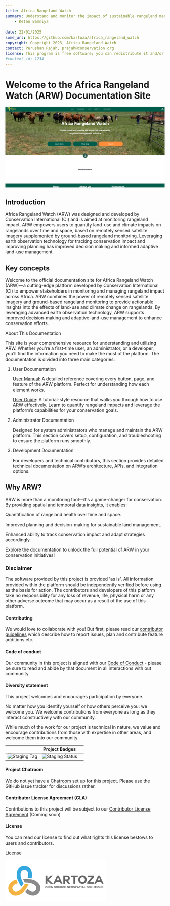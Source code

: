 ```yaml
---
title: Africa Rangeland Watch
summary: Understand and monitor the impact of sustainable rangeland management in Africa.
    - Ketan Bamniya
    
date: 22/01/2025
some_url: https://github.com/kartoza/africa_rangeland_watch
copyright: Copyright 2023, Africa Rangeland Watch
contact: Perushan Rajah, prajah@conservation.org
license: This program is free software; you can redistribute it and/or modify it under the terms of the GNU Affero General Public License as published by the Free Software Foundation; either version 3 of the License, or (at your option) any later version.
#context_id: 1234
---
```


# Welcome to the Africa Rangeland Watch (ARW) Documentation Site


![main_screenshot](./img/home-page-img-1.png) <!-- change path to main screenshot, InaSAFE is a good reference -->

## Introduction

Africa Rangeland Watch (ARW) was designed and developed by Conservation International (CI) and is aimed at monitoring rangeland impact. ARW empowers users to quantify land-use and climate impacts on rangelands over time and space, based on remotely sensed satellite imagery supplemented by ground-based rangeland monitoring. Leveraging earth observation technology for tracking conservation impact and improving planning has improved decision making and informed adaptive land-use management.

<!-- Insert introduction paragraphs here -->
<!-- Can also input short video demo of project here (YouTube link, etc) -->
<!-- Can contain Purpose/Why of project and the Scope of Project without use of sub-headings-->

## Key concepts

Welcome to the official documentation site for Africa Rangeland Watch (ARW)—a cutting-edge platform developed by Conservation International (CI) to empower stakeholders in monitoring and managing rangeland impact across Africa.
ARW combines the power of remotely sensed satellite imagery and ground-based rangeland monitoring to provide actionable insights into the effects of land-use and climate change on rangelands. By leveraging advanced earth observation technology, ARW supports improved decision-making and adaptive land-use management to enhance conservation efforts.

About This Documentation

This site is your comprehensive resource for understanding and utilizing ARW. Whether you're a first-time user, an administrator, or a developer, you’ll find the information you need to make the most of the platform. The documentation is divided into three main categories:

1. User Documentation
    
    [User Manual](./user/manual/index.md): A detailed reference covering every button, page, and feature of the ARW platform. Perfect for understanding how each element works.

    [User Guide](./user/guide/index.md): A tutorial-style resource that walks you through how to use ARW effectively. Learn to quantify rangeland impacts and leverage the platform’s capabilities for your conservation goals.

2. Administrator Documentation
    
    Designed for system administrators who manage and maintain the ARW platform. This section covers setup, configuration, and troubleshooting to ensure the platform runs smoothly.

3. Development Documentation

    For developers and technical contributors, this section provides detailed technical documentation on ARW’s architecture, APIs, and integration options.

## Why ARW?

ARW is more than a monitoring tool—it's a game-changer for conservation. By providing spatial and temporal data insights, it enables:

Quantification of rangeland health over time and space.

Improved planning and decision-making for sustainable land management.

Enhanced ability to track conservation impact and adapt strategies accordingly.

Explore the documentation to unlock the full potential of ARW in your conservation initiatives!


### Disclaimer

<div class="admonition warning">
The software provided by this project is provided 'as is'. All information provided
within the platform should be independently verified before using as the basis for
action. The contributors and developers of this platform take no responsibility
for any loss of revenue, life, physical harm or any other adverse outcome that may
occur as a result of the use of this platform.
</div>

#### Contributing

We would love to collaborate with you! But first, please read our [contributor
guidelines](about/contributing.md) which describe how to report
issues, plan and contribute feature additions etc.

#### Code of conduct

Our community in this project is aligned with our [Code of
Conduct](about/code-of-conduct.md) - please be sure to read and abide by that
document in all interactions with out community.

#### Diversity statement

This project welcomes and encourages participation by everyone.

No matter how you identify yourself or how others perceive you: we welcome you.
We welcome contributions from everyone as long as they interact constructively
with our community.

While much of the work for our project is technical in nature, we value and
encourage contributions from those with expertise in other areas, and welcome
them into our community.

<!-- ## Project partners

<!-- Insert Project Partner Logos and/or Links
![Project Partner 1]()
[Project Partner 1]() 

-->

| | **Project Badges** | |
| ----------------------- | ----------------------- | ----------------------- |
![Staging Tag](https://img.shields.io/endpoint?url=https://gist.githubusercontent.com/lgkgh/889dd6c34a68d9461b1fd8cdb56b8a21/raw/arw_build_sta-tag.json)|![Staging Status](https://img.shields.io/endpoint?url=https://gist.githubusercontent.com/lgkgh/889dd6c34a68d9461b1fd8cdb56b8a21/raw/arw_build_sta-status.json)|


#### Project Chatroom

We do not yet have a [Chatroom]() set up for this project. Please use the GitHub issue tracker for discussions rather.

#### Contributor License Agreement (CLA)

Contributions to this project will be subject to our [Contributor License Agreement]() (Coming soon)

#### License

You can read our license to find out what rights this license bestows to users and contributors.

[License](about/license.md)

<!-- Keep the Kartoza Logo at the bottom of the page if the project allows -->
![Kartoza Logo](img/KartozaLogo-320x132.png)
